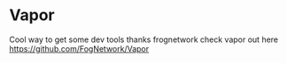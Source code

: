 # Vapor
Cool way to get some dev tools thanks frognetwork check vapor out here https://github.com/FogNetwork/Vapor
